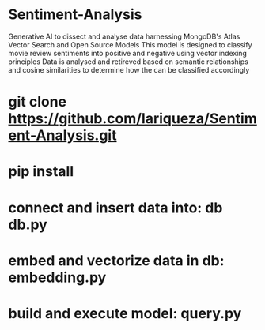 # Sentiment-Analysis
Generative AI to dissect and analyse data  harnessing MongoDB's Atlas Vector Search and Open Source Models
This model is designed to classify movie review sentiments into positive and negative using vector indexing principles
Data is analysed and retireved based on semantic relationships and cosine similarities to determine how the can be classified accordingly

# git clone https://github.com/lariqueza/Sentiment-Analysis.git
# pip install
# connect and insert data into: db db.py
# embed and vectorize data in db: embedding.py
# build and execute model: query.py
